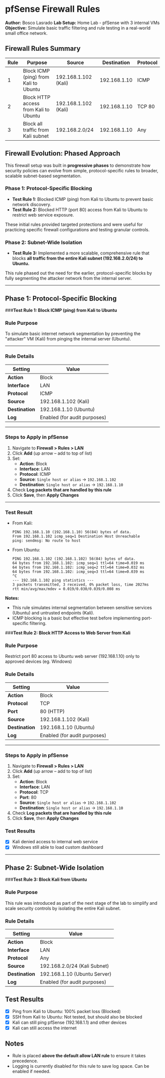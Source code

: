 # pfSense Firewall Rules

**Author:** Bosco Lasrado
**Lab Setup:** Home Lab - pfSense with 3 internal VMs
**Objective:** Simulate basic traffic filtering and rule testing in a real-world small office network. 

## Firewall Rules Summary

| Rule | Purpose                               | Source               | Destination        | Protocol |
|------|---------------------------------------|----------------------|--------------------|----------|
| 1    | Block ICMP (ping) from Kali to Ubuntu | 192.168.1.102 (Kali) | 192.168.1.10       | ICMP     |
| 2    | Block HTTP access from Kali to Ubuntu | 192.168.1.102 (Kali) | 192.168.1.10       | TCP 80   |
| 3    | Block all traffic from Kali subnet    | 192.168.2.0/24       | 192.168.1.10       | Any      |

## Firewall Evolution: Phased Approach

This firewall setup was built in **progressive phases** to demonstrate how security policies can evolve from simple, protocol-specific rules to broader, scalable subnet-based segmentation.

### Phase 1: Protocol-Specific Blocking
- **Test Rule 1:** Blocked ICMP (ping) from Kali to Ubuntu to prevent basic network discovery.
- **Test Rule 2:** Blocked HTTP (port 80) access from Kali to Ubuntu to restrict web service exposure.

These initial rules provided targeted protections and were useful for practicing specific firewall configurations and testing granular controls.

### Phase 2: Subnet-Wide Isolation
- **Test Rule 3:** Implemented a more scalable, comprehensive rule that blocks **all traffic from the entire Kali subnet (192.168.2.0/24) to Ubuntu.**

This rule phased out the need for the earlier, protocol-specific blocks by fully segmenting the attacker network from the internal server.

---

## Phase 1: Protocol-Specific Blocking
###**Test Rule 1: Block ICMP (ping) from Kali to Ubuntu**
### Rule Purpose 
To simulate basic internet network segmentation by preventing the "attacker" VM (Kali) from pinging the internal server (Ubuntu).

---

### Rule Details 


| Setting        | Value                       |
|----------------|-----------------------------|
| **Action**     | Block                       |
| **Interface**  | LAN                         |
| **Protocol**   | ICMP                        |
| **Source**     | 192.168.1.102 (Kali)        |
| **Destination**| 192.168.1.10 (Ubuntu)       |
| **Log**        | Enabled (for audit purposes)|

---

### Steps to Apply in pfSense

1. Navigate to **Firewall > Rules > LAN**
2. Click **Add** (up arrow – add to top of list)
3. Set:
   - **Action**: Block
   - **Interface**: LAN
   - **Protocol**: ICMP
   - **Source**: `Single host or alias` → `192.168.1.102`
   - **Destination**: `Single host or alias` → `192.168.1.10`
4. Check **Log packets that are handled by this rule**
5. Click **Save**, then **Apply Changes**

---

### Test Result

- From Kali:
  ```
  PING 192.168.1.10 (192.168.1.10) 56(84) bytes of data.
  From 192.168.1.102 icmp_seq=1 Destination Host Unreachable
  ping: sendmsg: No route to host

- From Ubuntu:
  ```
  PING 192.168.1.102 (192.168.1.102) 56(84) bytes of data.
  64 bytes from 192.168.1.102: icmp_seq=1 ttl=64 time=0.019 ms
  64 bytes from 192.168.1.102: icmp_seq=2 ttl=64 time=0.032 ms
  64 bytes from 192.168.1.102: icmp_seq=3 ttl=64 time=0.039 ms
  ^C
  --- 192.168.1.102 ping statistics ---
  3 packets transmitted, 3 received, 0% packet loss, time 2027ms
  rtt min/avg/max/mdev = 0.019/0.030/0.039/0.008 ms

**Notes:**
- This rule simulates internal segmentation between sensitive services (Ubuntu) and untrusted endpoints (Kali).
- ICMP blocking is a basic but effective test before implementing port-specific filtering.

###**Test Rule 2: Block HTTP Access to Web Server from Kali**

### Rule Purpose 
Restrict port 80 access to Ubuntu web server (192.168.1.10) only to approved devices (eg. Windows)

### Rule Details

| Setting        | Value                       |
|----------------|-----------------------------|
| **Action**     | Block                       |
| **Protocol**   | TCP                         |
| **Port**       | 80 (HTTP)                   |
| **Source**     | 192.168.1.102 (Kali)        |
| **Destination**| 192.168.1.10 (Ubuntu)       |
| **Log**        | Enabled (for audit purposes)|

---

### Steps to Apply in pfSense

1. Navigate to **Firewall > Rules > LAN**
2. Click **Add** (up arrow – add to top of list)
3. Set:
   - **Action**: Block
   - **Interface**: LAN
   - **Protocol**: TCP
   - **Port**: 80
   - **Source**: `Single host or alias` → `192.168.1.102`
   - **Destination**: `Single host or alias` → `192.168.1.10`
4. Check **Log packets that are handled by this rule**
5. Click **Save**, then **Apply Changes**

### Test Results
- [x] Kali denied access to internal web service
- [x] Windows still able to load custom dashboard

---

## Phase 2: Subnet-Wide Isolation
###**Test Rule 3: Block Kali from Ubuntu**
### Rule Purpose
This rule was introduced as part of the next stage of the lab to simplify and scale security controls by isolating the entire Kali subnet.

### Rule Details

| Setting        | Value                          |
|----------------|--------------------------------|
| **Action**     | Block                          |
| **Interface**  | LAN                            |
| **Protocol**   | Any                            |
| **Source**     | 192.168.2.0/24 (Kali Subnet)   |
| **Destination**| 192.168.1.10 (Ubuntu Server)   |
| **Log**        | Enabled (for audit purposes)   |

## Test Results
- [x] Ping from Kali to Ubuntu: 100% packet loss (Blocked)
- [x] SSH from Kali to Ubuntu: Not tested, but should also be blocked
- [x] Kali can still ping pfSense (192.168.1.1) and other devices
- [x] Kali can still access the internet

## Notes
- Rule is placed **above the default allow LAN rule** to ensure it takes precedence.
- Logging is currently disabled for this rule to save log space. Can be enabled if needed.
